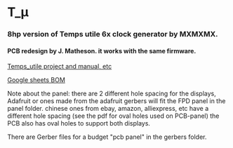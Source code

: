 
# T_&#956; 

### 8hp version of Temps utile 6x clock generator by MXMXMX.

#### PCB redesign by J. Matheson. it works with the same firmware.

[Temps_utile project and manual, etc](https://github.com/mxmxmx/temps_utile-/wiki/Temps-Utile)

[Google sheets BOM](https://docs.google.com/spreadsheets/d/1YzoKF_4KADmYcHr4SySU5rFkUqZim7LaVXBFByAKBcs/edit?usp=sharing "BOM")

Note about the panel: there are 2 different hole spacing for the displays, Adafruit or ones made from the adafruit gerbers will fit the FPD panel in the panel folder. chinese ones from ebay, amazon, alliexpress, etc have a different hole spacing (see the pdf for oval holes used on PCB-panel) the PCB also has oval holes to support both displays.

There are Gerber files for a budget "pcb panel" in the gerbers folder. 